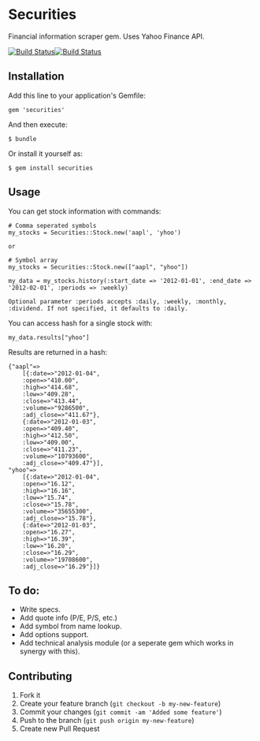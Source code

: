 # Securities

Financial information scraper gem. 
Uses Yahoo Finance API.

[![Build Status](https://secure.travis-ci.org/Nedomas/securities.png)](http://travis-ci.org/Nedomas/securities)[![Build Status](https://gemnasium.com/Nedomas/securities.png)](https://gemnasium.com/Nedomas/securities)

## Installation

Add this line to your application's Gemfile:

    gem 'securities'

And then execute:

    $ bundle

Or install it yourself as:

    $ gem install securities

## Usage

You can get stock information with commands:

	# Comma seperated symbols
	my_stocks = Securities::Stock.new('aapl', 'yhoo')

	or

	# Symbol array
	my_stocks = Securities::Stock.new(["aapl", "yhoo"])

	my_data = my_stocks.history(:start_date => '2012-01-01', :end_date => '2012-02-01', :periods => :weekly)
	
	Optional parameter :periods accepts :daily, :weekly, :monthly, :dividend. If not specified, it defaults to :daily.

You can access hash for a single stock with:

	my_data.results["yhoo"]

Results are returned in a hash:

	{"aapl"=>
		[{:date=>"2012-01-04",
		:open=>"410.00",
		:high=>"414.68", 
		:low=>"409.28", 
		:close=>"413.44", 
		:volume=>"9286500", 
		:adj_close=>"411.67"}, 
		{:date=>"2012-01-03", 
		:open=>"409.40", 
		:high=>"412.50", 
		:low=>"409.00", 
		:close=>"411.23", 
		:volume=>"10793600", 
		:adj_close=>"409.47"}], 
	"yhoo"=>
		[{:date=>"2012-01-04", 
		:open=>"16.12", 
		:high=>"16.16", 
		:low=>"15.74", 
		:close=>"15.78", 
		:volume=>"35655300", 
		:adj_close=>"15.78"}, 
		{:date=>"2012-01-03", 
		:open=>"16.27", 
		:high=>"16.39", 
		:low=>"16.20", 
		:close=>"16.29", 
		:volume=>"19708600", 
		:adj_close=>"16.29"}]}

## To do:

* Write specs.
* Add quote info (P/E, P/S, etc.)
* Add symbol from name lookup.
* Add options support.
* Add technical analysis module (or a seperate gem which works in synergy with this).

## Contributing

1. Fork it
2. Create your feature branch (`git checkout -b my-new-feature`)
3. Commit your changes (`git commit -am 'Added some feature'`)
4. Push to the branch (`git push origin my-new-feature`)
5. Create new Pull Request
